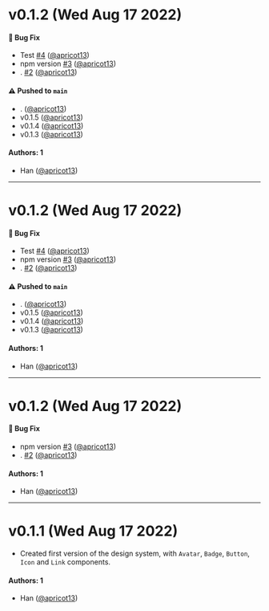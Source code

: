 # v0.1.2 (Wed Aug 17 2022)

#### 🐛 Bug Fix

- Test [#4](https://github.com/apricot13/trail-mix/pull/4) ([@apricot13](https://github.com/apricot13))
- npm version [#3](https://github.com/apricot13/trail-mix/pull/3) ([@apricot13](https://github.com/apricot13))
- . [#2](https://github.com/apricot13/trail-mix/pull/2) ([@apricot13](https://github.com/apricot13))

#### ⚠️ Pushed to `main`

- . ([@apricot13](https://github.com/apricot13))
- v0.1.5 ([@apricot13](https://github.com/apricot13))
- v0.1.4 ([@apricot13](https://github.com/apricot13))
- v0.1.3 ([@apricot13](https://github.com/apricot13))

#### Authors: 1

- Han ([@apricot13](https://github.com/apricot13))

---

# v0.1.2 (Wed Aug 17 2022)

#### 🐛 Bug Fix

- Test [#4](https://github.com/apricot13/trail-mix/pull/4) ([@apricot13](https://github.com/apricot13))
- npm version [#3](https://github.com/apricot13/trail-mix/pull/3) ([@apricot13](https://github.com/apricot13))
- . [#2](https://github.com/apricot13/trail-mix/pull/2) ([@apricot13](https://github.com/apricot13))

#### ⚠️ Pushed to `main`

- . ([@apricot13](https://github.com/apricot13))
- v0.1.5 ([@apricot13](https://github.com/apricot13))
- v0.1.4 ([@apricot13](https://github.com/apricot13))
- v0.1.3 ([@apricot13](https://github.com/apricot13))

#### Authors: 1

- Han ([@apricot13](https://github.com/apricot13))

---

# v0.1.2 (Wed Aug 17 2022)

#### 🐛 Bug Fix

- npm version [#3](https://github.com/apricot13/trail-mix/pull/3) ([@apricot13](https://github.com/apricot13))
- . [#2](https://github.com/apricot13/trail-mix/pull/2) ([@apricot13](https://github.com/apricot13))

#### Authors: 1

- Han ([@apricot13](https://github.com/apricot13))

---

# v0.1.1 (Wed Aug 17 2022)

- Created first version of the design system, with `Avatar`, `Badge`, `Button`, `Icon` and `Link` components.

#### Authors: 1

- Han ([@apricot13](https://github.com/apricot13))
